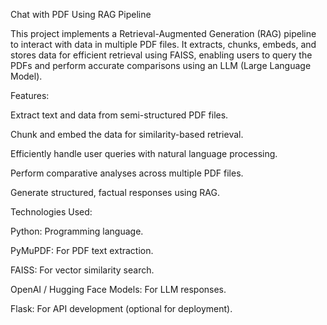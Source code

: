 Chat with PDF Using RAG Pipeline

This project implements a Retrieval-Augmented Generation (RAG) pipeline to interact with data in multiple PDF files. It extracts, chunks, embeds, and stores data for efficient retrieval using FAISS, enabling users to query the PDFs and perform accurate comparisons using an LLM (Large Language Model).

Features:

Extract text and data from semi-structured PDF files.

Chunk and embed the data for similarity-based retrieval.

Efficiently handle user queries with natural language processing.

Perform comparative analyses across multiple PDF files.

Generate structured, factual responses using RAG.

Technologies Used:

Python: Programming language.

PyMuPDF: For PDF text extraction.

FAISS: For vector similarity search.

OpenAI / Hugging Face Models: For LLM responses.

Flask: For API development (optional for deployment).
